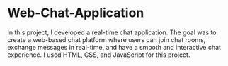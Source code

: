 # Web-Chat-Application
In this project, I developed a real-time chat application. The goal was to create a web-based chat platform where users can join chat rooms, exchange messages in real-time, and have a smooth and interactive chat experience. I used HTML, CSS, and JavaScript for this project.
